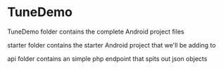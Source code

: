 # TuneDemo

TuneDemo folder contains the complete Android project files

starter folder contains the starter Android project that we'll be adding to

api folder contains an simple php endpoint that spits out json objects


